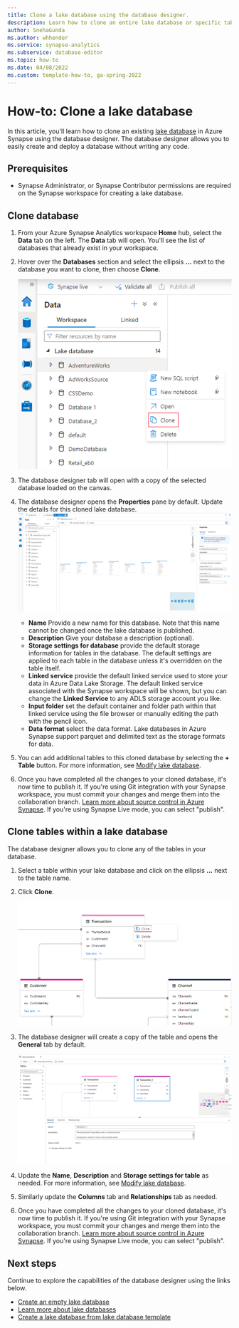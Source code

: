 ```yaml
---
title: Clone a lake database using the database designer.
description: Learn how to clone an entire lake database or specific tables within a lake database using the database designer.
author: SnehaGunda
ms.author: whhender
ms.service: synapse-analytics
ms.subservice: database-editor
ms.topic: how-to
ms.date: 04/08/2022
ms.custom: template-how-to, ga-spring-2022
---
```



# How-to: Clone a lake database

In this article, you'll learn how to clone an existing [lake database](./concepts-lake-database.md) in Azure Synapse using the database designer. The database designer allows you to easily create and deploy a database without writing any code. 

## Prerequisites

- Synapse Administrator, or Synapse Contributor permissions are required on the Synapse workspace for creating a lake database.

## Clone database 
1. From your Azure Synapse Analytics workspace **Home** hub, select the **Data** tab on the left. The **Data** tab will open. You'll see the list of databases that already exist in your workspace.
2. Hover over the **Databases** section and select the ellipsis **...** next to the database you want to clone, then choose **Clone**.

    ![Screenshot showing how to clone an existing database](./media/clone-lake-database/clone-database.png)

3. The database designer tab will open with a copy of the selected database loaded on the canvas.
4. The database designer opens the **Properties** pane by default. Update the details for this cloned lake database.
![Screenshot showing the cloned database in the designer](./media/clone-lake-database/database-copy.png)
    - **Name** Provide a new name for this database. Note that this name cannot be changed once the lake database is published.
    - **Description** Give your database a description (optional).
    - **Storage settings for database** provide the default storage information for tables in the database. The default settings are applied to each table in the database unless it's overridden on the table itself.
    - **Linked service** provide the default linked service used to store your data in Azure Data Lake Storage. The default linked service associated with the Synapse workspace will be shown, but you can change the **Linked Service** to any ADLS storage account you like.  
    - **Input folder** set the default container and folder path within that linked service using the file browser or manually editing the path with the pencil icon.
    - **Data format** select the data format. Lake databases in Azure Synapse support parquet and delimited text as the storage formats for data.
5. You can add additional tables to this cloned database by selecting the **+ Table** button. For more information, see [Modify lake database](./modify-lake-database.md). 
6. Once you have completed all the changes to your cloned database, it's now time to publish it. If you're using Git integration with your Synapse workspace, you must commit your changes and merge them into the collaboration branch. [Learn more about source control in Azure Synapse](././cicd/../../cicd/source-control.md). If you're using Synapse Live mode, you can select "publish".


## Clone tables within a lake database
The database designer allows you to clone any of the tables in your database.

1. Select a table within your lake database and click on the ellipsis **...** next to the table name. 
2. Click **Clone**.

   ![Screenshot showing how to clone a table](./media/clone-lake-database/clone-table.png)

3. The database designer will create a copy of the table and opens the **General** tab by default.

   ![Screenshot showing the cloned table in the designer](./media/clone-lake-database/table-copy-general-tab.png)

4. Update the **Name**, **Description** and **Storage settings for table** as needed. For more information, see [Modify lake database](./modify-lake-database.md).
5. Similarly update the **Columns** tab and **Relationships** tab as needed.
6. Once you have completed all the changes to your cloned database, it's now time to publish it. If you're using Git integration with your Synapse workspace, you must commit your changes and merge them into the collaboration branch. [Learn more about source control in Azure Synapse](././cicd/../../cicd/source-control.md). If you're using Synapse Live mode, you can select "publish".


## Next steps
Continue to explore the capabilities of the database designer using the links below. 
- [Create an empty lake database](./create-empty-lake-database.md)
- [Learn more about lake databases](./concepts-lake-database.md)
- [Create a lake database from lake database template](./create-lake-database-from-lake-database-templates.md)
